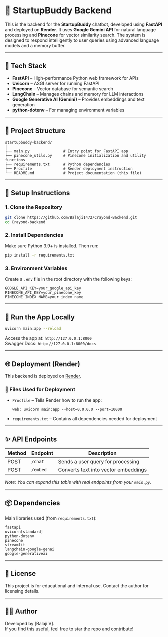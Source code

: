 # 🚀 StartupBuddy Backend

This is the backend for the **StartupBuddy** chatbot, developed using **FastAPI** and deployed on **Render**. It uses **Google Gemini API** for natural language processing and **Pinecone** for vector similarity search. The system is designed to respond intelligently to user queries using advanced language models and a memory buffer.

---

## 💠 Tech Stack

- **FastAPI** – High-performance Python web framework for APIs  
- **Uvicorn** – ASGI server for running FastAPI  
- **Pinecone** – Vector database for semantic search  
- **LangChain** – Manages chains and memory for LLM interactions  
- **Google Generative AI (Gemini)** – Provides embeddings and text generation  
- **python-dotenv** – For managing environment variables  

---

## 📁 Project Structure

```
startupbuddy-backend/
│
├── main.py               # Entry point for FastAPI app
├── pinecone_utils.py     # Pinecone initialization and utility functions
├── requirements.txt      # Python dependencies
├── Procfile              # Render deployment instruction
└── README.md             # Project documentation (this file)
```

---

## 🔧 Setup Instructions

### 1. Clone the Repository

```bash
git clone https://github.com/Balaji1472/Crayond-Backend.git
cd Crayond-backend
```

### 2. Install Dependencies

Make sure Python 3.9+ is installed. Then run:

```bash
pip install -r requirements.txt
```

### 3. Environment Variables

Create a `.env` file in the root directory with the following keys:

```
GOOGLE_API_KEY=your_google_api_key
PINECONE_API_KEY=your_pinecone_key
PINECONE_INDEX_NAME=your_index_name
```

---

## 🚀 Run the App Locally

```bash
uvicorn main:app --reload
```

Access the app at: `http://127.0.0.1:8000`  
Swagger Docs: `http://127.0.0.1:8000/docs`

---

## 🌐 Deployment (Render)

This backend is deployed on [Render](https://render.com).

### 👢 Files Used for Deployment

- `Procfile` – Tells Render how to run the app:
  ```
  web: uvicorn main:app --host=0.0.0.0 --port=10000
  ```

- `requirements.txt` – Contains all dependencies needed for deployment

---

## ✨ API Endpoints

| Method | Endpoint  | Description                        |
|--------|-----------|------------------------------------|
| POST   | `/chat`   | Sends a user query for processing  |
| POST   | `/embed`  | Converts text into vector embeddings |

_Note: You can expand this table with real endpoints from your `main.py`._

---


## 📦 Dependencies

Main libraries used (from `requirements.txt`):

```
fastapi
uvicorn[standard]
python-dotenv
pinecone
streamlit
langchain-google-genai
google-generativeai
```

---

## 📃 License

This project is for educational and internal use. Contact the author for licensing details.

---

## 👨‍💼 Author

Developed by [Balaji V].  
If you find this useful, feel free to star the repo and contribute!

